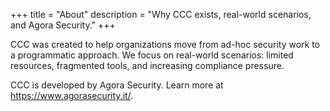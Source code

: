 +++
title = "About"
description = "Why CCC exists, real-world scenarios, and Agora Security."
+++

CCC was created to help organizations move from ad-hoc security work to a programmatic approach. We focus on real-world scenarios: limited resources, fragmented tools, and increasing compliance pressure.

CCC is developed by Agora Security. Learn more at https://www.agorasecurity.it/.

